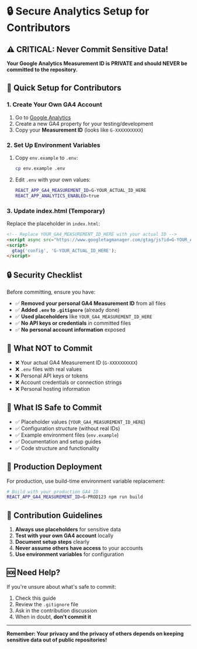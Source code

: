 # 🔒 Secure Analytics Setup for Contributors

## ⚠️  CRITICAL: Never Commit Sensitive Data!

**Your Google Analytics Measurement ID is PRIVATE and should NEVER be committed to the repository.**

## 🚀 Quick Setup for Contributors

### 1. Create Your Own GA4 Account
1. Go to [Google Analytics](https://analytics.google.com/)
2. Create a new GA4 property for your testing/development
3. Copy your **Measurement ID** (looks like `G-XXXXXXXXXX`)

### 2. Set Up Environment Variables
1. Copy `env.example` to `.env`:
   ```bash
   cp env.example .env
   ```

2. Edit `.env` with your own values:
   ```bash
   REACT_APP_GA4_MEASUREMENT_ID=G-YOUR_ACTUAL_ID_HERE
   REACT_APP_ANALYTICS_ENABLED=true
   ```

### 3. Update index.html (Temporary)
Replace the placeholder in `index.html`:
```html
<!-- Replace YOUR_GA4_MEASUREMENT_ID_HERE with your actual ID -->
<script async src="https://www.googletagmanager.com/gtag/js?id=G-YOUR_ACTUAL_ID_HERE"></script>
<script>
  gtag('config', 'G-YOUR_ACTUAL_ID_HERE');
</script>
```

## 🔒 Security Checklist

Before committing, ensure you have:

- ✅ **Removed your personal GA4 Measurement ID** from all files
- ✅ **Added `.env` to `.gitignore`** (already done)
- ✅ **Used placeholders** like `YOUR_GA4_MEASUREMENT_ID_HERE`
- ✅ **No API keys or credentials** in committed files
- ✅ **No personal account information** exposed

## 🚨 What NOT to Commit

- ❌ Your actual GA4 Measurement ID (`G-XXXXXXXXXX`)
- ❌ `.env` files with real values
- ❌ Personal API keys or tokens
- ❌ Account credentials or connection strings
- ❌ Personal hosting information

## 🎯 What IS Safe to Commit

- ✅ Placeholder values (`YOUR_GA4_MEASUREMENT_ID_HERE`)
- ✅ Configuration structure (without real IDs)
- ✅ Example environment files (`env.example`)
- ✅ Documentation and setup guides
- ✅ Code structure and functionality

## 🔧 Production Deployment

For production, use build-time environment variable replacement:

```bash
# Build with your production GA4 ID
REACT_APP_GA4_MEASUREMENT_ID=G-PROD123 npm run build
```

## 📝 Contribution Guidelines

1. **Always use placeholders** for sensitive data
2. **Test with your own GA4 account** locally
3. **Document setup steps** clearly
4. **Never assume others have access** to your accounts
5. **Use environment variables** for configuration

## 🆘 Need Help?

If you're unsure about what's safe to commit:
1. Check this guide
2. Review the `.gitignore` file
3. Ask in the contribution discussion
4. When in doubt, **don't commit it**

---

**Remember: Your privacy and the privacy of others depends on keeping sensitive data out of public repositories!**
